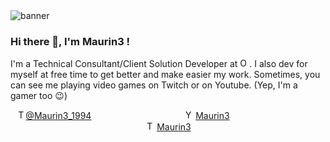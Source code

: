 <img src="https://yt3.ggpht.com/lezaEywojLQLsWY0mtY6ISu8xBRPyfFTbnIGdJv9HBfeBMyhVd-zIm8oPEESqZ4R7ySCEVSz=w1500-fcrop64=1,00004a57ffffb5b9-k-c0xffffffff" alt="banner"/>

### Hi there 👋, I'm Maurin3 !

I'm a Technical Consultant/Client Solution Developer at <a href="http://www.odoo.com"><img src="https://odoocdn.com/openerp_website/static/src/img/assets/png/odoo_logo_tiny.png" height="15" alt="Odoo"/></a>. I also dev for myself at free time to get better and make easier my work. Sometimes, you can see me playing video games on Twitch or on Youtube. (Yep, I'm a gamer too :wink:)


<p align="center">
    <img src="https://abs.twimg.com/favicons/twitter.ico" alt="Twitter" height="15"/><a href="https://twitter.com/Maurin3_1994">@Maurin3_1994</a>
    &emsp;&emsp;&emsp;&emsp;&emsp;&emsp;&emsp;&emsp;&emsp;&emsp;
    <img src="https://s.ytimg.com/yts/img/favicon-vfl8qSV2F.ico" alt="Youtube" height="15"/> <a href="https://youtube.com/c/Maurin3">Maurin3</a>
    &emsp;&emsp;&emsp;&emsp;&emsp;&emsp;&emsp;&emsp;&emsp;&emsp;
    <img src="https://static.twitchcdn.net/assets/favicon-16-2d5d1f5ddd489ee10398.png" alt="Twitch" height="15"/> <a href="https://youtube.com/c/Maurin3">Maurin3</a>
</p>
